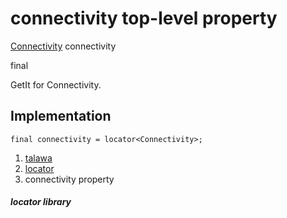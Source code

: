 
<div>

# connectivity top-level property

</div>


[Connectivity](https://pub.dev/documentation/connectivity_plus/6.1.2/connectivity_plus/Connectivity-class.html)
connectivity


final




GetIt for Connectivity.



## Implementation

``` language-dart
final connectivity = locator<Connectivity>;
```







1.  [talawa](../index.md)
2.  [locator](../locator/)
3.  connectivity property

##### locator library







